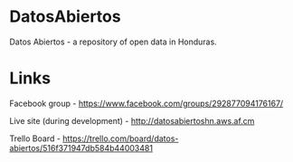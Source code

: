 DatosAbiertos
=============

Datos Abiertos - a repository of open data in Honduras.

Links
=====

Facebook group - https://www.facebook.com/groups/292877094176167/

Live site (during development) - http://datosabiertoshn.aws.af.cm

Trello Board - https://trello.com/board/datos-abiertos/516f371947db584b44003481
